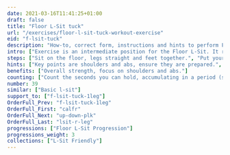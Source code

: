 ```yaml
---
date: 2021-03-16T11:41:25+01:00
draft: false
title: "Floor L-Sit tuck"
url: "/exercises/floor-l-sit-tuck-workout-exercise"
eid: "f-lsit-tuck"
description: "How-to, correct form, instructions and hints to perform Floor L-Sit tuck. Similar exercises and video demo"
intro: ["Exercise is an intermediate position for the Floor L-Sit. It requires strong shoulders and abs, although other muscles are involved."]
steps: ["Sit on the floor, legs straight and feet together.", "Put your hands on the floor, near the hips.", "Press your shoulders down with your arms straight so that the hips stays of the ground.", "While pressing shoulders down, your head should be as far as possible from the shoulders.", "Raise your knees to the chest so that your feet stay off the ground."]
hints: ["Key points are shoulders and abs, ensure they are prepared.", "Other muscles are also involved, this is a complete exercise.", "When starting, to be able to hold the position for a few seconds is already a great exercise."]
benefits: ["Overall strength, focus on shoulders and abs."]
counting: ["Count the seconds you can hold, accumulating in a period (session, day, week).", "Set an accumulated goal for a workout session, say 60 seconds, and do the necessary repetitions to reach that goal."]
number: 39
similar: ["Basic l-sit"]
support_to: ["f-lsit-tuck-1leg"]
OrderFull_Prev: "f-lsit-tuck-1leg"
OrderFull_First: "calfr"
OrderFull_Next: "up-down-plk"
OrderFull_Last: "lsit-r-leg"
progressions: ["Floor L-Sit Progression"]
progressions_weight: 3
collections: ["L-Sit Friendly"]
---
```

